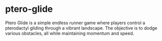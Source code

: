 # ptero-glide
Ptero Glide is a simple endless runner game where players control a pterodactyl gliding through a vibrant landscape. The objective is to dodge various obstacles, all while maintaining momentum and speed.

